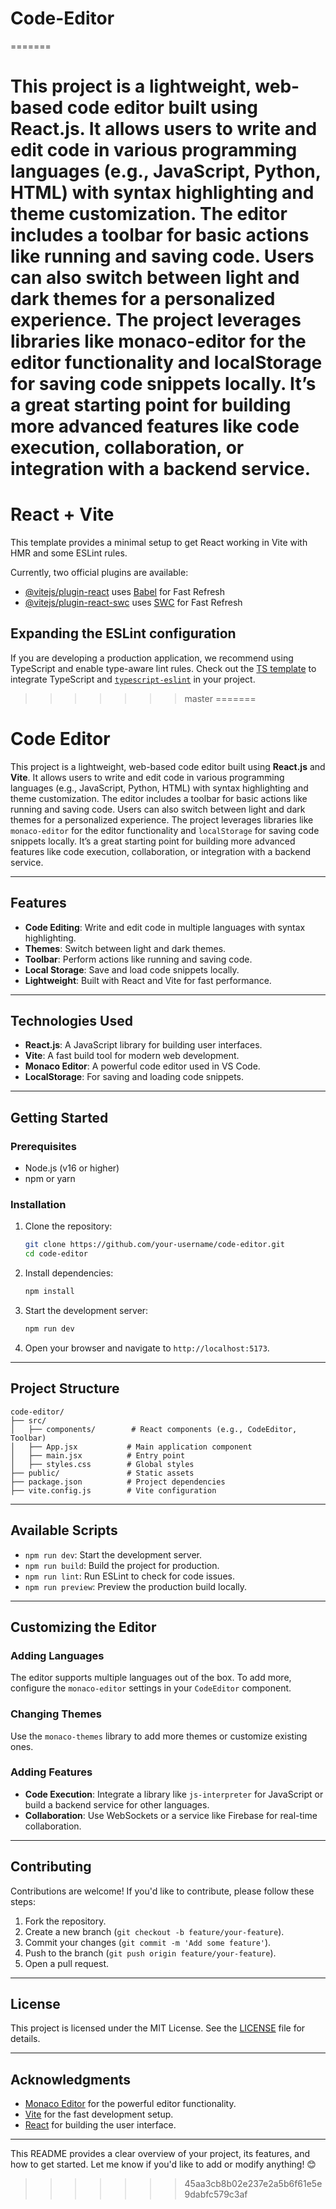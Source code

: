 # Code-Editor
=======

This project is a lightweight, web-based code editor built using React.js. It allows users to write and edit code in various programming languages (e.g., JavaScript, Python, HTML) with syntax highlighting and theme customization. The editor includes a toolbar for basic actions like running and saving code. Users can also switch between light and dark themes for a personalized experience. The project leverages libraries like monaco-editor for the editor functionality and localStorage for saving code snippets locally. It’s a great starting point for building more advanced features like code execution, collaboration, or integration with a backend service.
=======
# React + Vite

This template provides a minimal setup to get React working in Vite with HMR and some ESLint rules.

Currently, two official plugins are available:

- [@vitejs/plugin-react](https://github.com/vitejs/vite-plugin-react/blob/main/packages/plugin-react/README.md) uses [Babel](https://babeljs.io/) for Fast Refresh
- [@vitejs/plugin-react-swc](https://github.com/vitejs/vite-plugin-react-swc) uses [SWC](https://swc.rs/) for Fast Refresh

## Expanding the ESLint configuration

If you are developing a production application, we recommend using TypeScript and enable type-aware lint rules. Check out the [TS template](https://github.com/vitejs/vite/tree/main/packages/create-vite/template-react-ts) to integrate TypeScript and [`typescript-eslint`](https://typescript-eslint.io) in your project.
>>>>>>> master
=======
# Code Editor

This project is a lightweight, web-based code editor built using **React.js** and **Vite**. It allows users to write and edit code in various programming languages (e.g., JavaScript, Python, HTML) with syntax highlighting and theme customization. The editor includes a toolbar for basic actions like running and saving code. Users can also switch between light and dark themes for a personalized experience. The project leverages libraries like `monaco-editor` for the editor functionality and `localStorage` for saving code snippets locally. It’s a great starting point for building more advanced features like code execution, collaboration, or integration with a backend service.

---

## Features

- **Code Editing**: Write and edit code in multiple languages with syntax highlighting.
- **Themes**: Switch between light and dark themes.
- **Toolbar**: Perform actions like running and saving code.
- **Local Storage**: Save and load code snippets locally.
- **Lightweight**: Built with React and Vite for fast performance.

---

## Technologies Used

- **React.js**: A JavaScript library for building user interfaces.
- **Vite**: A fast build tool for modern web development.
- **Monaco Editor**: A powerful code editor used in VS Code.
- **LocalStorage**: For saving and loading code snippets.

---

## Getting Started

### Prerequisites

- Node.js (v16 or higher)
- npm or yarn

### Installation

1. Clone the repository:
   ```bash
   git clone https://github.com/your-username/code-editor.git
   cd code-editor
   ```

2. Install dependencies:
   ```bash
   npm install
   ```

3. Start the development server:
   ```bash
   npm run dev
   ```

4. Open your browser and navigate to `http://localhost:5173`.

---

## Project Structure

```
code-editor/
├── src/
│   ├── components/        # React components (e.g., CodeEditor, Toolbar)
│   ├── App.jsx           # Main application component
│   ├── main.jsx          # Entry point
│   ├── styles.css        # Global styles
├── public/               # Static assets
├── package.json          # Project dependencies
├── vite.config.js        # Vite configuration
```

---

## Available Scripts

- `npm run dev`: Start the development server.
- `npm run build`: Build the project for production.
- `npm run lint`: Run ESLint to check for code issues.
- `npm run preview`: Preview the production build locally.

---

## Customizing the Editor

### Adding Languages
The editor supports multiple languages out of the box. To add more, configure the `monaco-editor` settings in your `CodeEditor` component.

### Changing Themes
Use the `monaco-themes` library to add more themes or customize existing ones.

### Adding Features
- **Code Execution**: Integrate a library like `js-interpreter` for JavaScript or build a backend service for other languages.
- **Collaboration**: Use WebSockets or a service like Firebase for real-time collaboration.

---

## Contributing

Contributions are welcome! If you'd like to contribute, please follow these steps:

1. Fork the repository.
2. Create a new branch (`git checkout -b feature/your-feature`).
3. Commit your changes (`git commit -m 'Add some feature'`).
4. Push to the branch (`git push origin feature/your-feature`).
5. Open a pull request.

---

## License

This project is licensed under the MIT License. See the [LICENSE](LICENSE) file for details.

---

## Acknowledgments

- [Monaco Editor](https://github.com/microsoft/monaco-editor) for the powerful editor functionality.
- [Vite](https://vitejs.dev/) for the fast development setup.
- [React](https://reactjs.org/) for building the user interface.

---

This README provides a clear overview of your project, its features, and how to get started. Let me know if you'd like to add or modify anything! 😊
>>>>>>> 45aa3cb8b02e237e2a5b6f61e5e9dabfc579c3af
